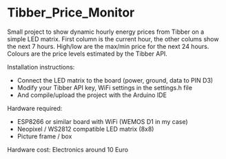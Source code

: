 # Tibber_Price_Monitor

Small project to show dynamic hourly energy prices from Tibber on a simple LED matrix.
First column is the current hour, the other colums show the next 7 hours.
High/low are the max/min price for the next 24 hours.
Colours are the price levels estimated by the Tibber API.

Installation instructions:
- Connect the LED matrix to the board (power, ground, data to PIN D3)
- Modify your Tibber API key, WiFi settings in the settings.h file
- And compile/upload the project with the Arduino IDE

Hardware required:
- ESP8266 or similar board with WiFi (WEMOS D1 in my case)
- Neopixel / WS2812 compatible LED matrix (8x8)
- Picture frame / box



Hardware cost: Electronics around 10 Euro

